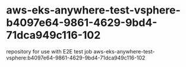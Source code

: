 # aws-eks-anywhere-test-vsphere-b4097e64-9861-4629-9bd4-71dca949c116-102
repository for use with E2E test job aws-eks-anywhere-test-vsphere:b4097e64-9861-4629-9bd4-71dca949c116-102
